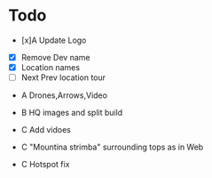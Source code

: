 # Todo 

- [x]A Update Logo
- [x] Remove Dev name
- [x] Location names
- [ ] Next Prev location tour
- A Drones,Arrows,Video 

- B HQ images and split build
- C Add vidoes
- C "Mountina strimba" surrounding tops as in Web
- C Hotspot fix
